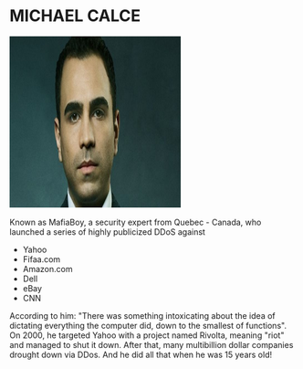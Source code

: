 # MICHAEL CALCE

<img src="../images/michael.png" data-canonical-src="https://gyazo.com/eb5c5741b6a9a16c692170a41a49c858.png" width="300" height="300" />

Known as MafiaBoy, a security expert from Quebec - Canada, who launched a series of highly publicized DDoS against 
* Yahoo 
* Fifaa.com
* Amazon.com
* Dell 
* eBay
* CNN

According to him: "There was something intoxicating about the idea of dictating everything the computer did, down to the smallest of functions". On 2000, he targeted Yahoo with a project named Rivolta, meaning "riot" and managed to shut it down. After that, many multibillion dollar companies drought down via DDos. And he did all that when he was 15 years old!
